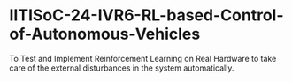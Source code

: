 # IITISoC-24-IVR6-RL-based-Control-of-Autonomous-Vehicles
To Test and Implement Reinforcement Learning on Real Hardware to take care of the external disturbances in the system automatically. 
